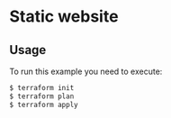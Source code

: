 # Static website

## Usage

To run this example you need to execute:

```bash
$ terraform init
$ terraform plan
$ terraform apply
```
